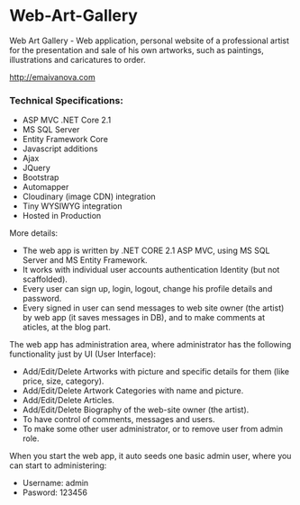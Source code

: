 # Web-Art-Gallery

Web Art Gallery - Web application, personal website of a professional artist for the presentation and sale of his own artworks, such as paintings, illustrations and caricatures to order.

http://emaivanova.com 

### Technical Specifications:
- ASP MVC .NET Core 2.1
- MS SQL Server 
- Entity Framework Core
- Javascript additions
- Ajax
- JQuery
- Bootstrap
- Automapper
- Cloudinary (image CDN) integration
- Tiny WYSIWYG integration
- Hosted in Production

More details:
- The web app is written by .NET CORE 2.1 ASP MVC, using MS SQL Server and MS Entity Framework.
- It works with individual user accounts authentication Identity (but not scaffolded).
- Every user can sign up, login, logout, change his profile details and password.
- Every signed in user can send messages to web site owner (the artist) by web app (it saves messages in DB), and to make comments at aticles, at the blog part.

The web app has administration area, where administrator has the following functionality just by UI (User Interface):
- Add/Edit/Delete Artworks with picture and specific details for them (like price, size, category).
- Add/Edit/Delete Artwork Categories with name and picture.
- Add/Edit/Delete Articles.
- Add/Edit/Delete Biography of the web-site owner (the artist).
- To have control of comments, messages and users.
- To make some other user administrator, or to remove user from admin role.

When you start the web app, it auto seeds one basic admin user, where you can start to administering:
- Username: admin
- Pasword: 123456
